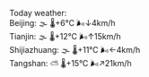 Today weather:  
Beijing: 🌫  🌡️+6°C 🌬️↓4km/h  
Tianjin: 🌫  🌡️+12°C 🌬️↑15km/h  
Shijiazhuang: 🌫  🌡️+11°C 🌬️←4km/h  
Tangshan: ⛅️  🌡️+15°C 🌬️↗21km/h  
